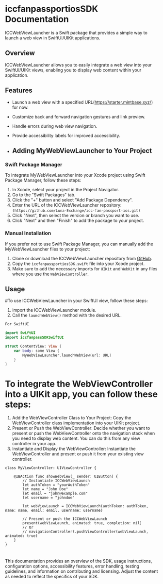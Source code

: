 # iccfanpassportiosSDK Documentation

ICCWebViewLauncher is a Swift package that provides a simple way to launch a web view in SwiftUI/UIKit applications.

## Overview

ICCWebViewLauncher allows you to easily integrate a web view into your SwiftUI/UIKit views, enabling you to display web content within your application.

## Features

- Launch a web view with a specified URL(https://starter.mintbase.xyz/) for now.
- Customize back and forward navigation gestures and link preview.
- Handle errors during web view navigation.
- Provide accessibility labels for improved accessibility.

- ## Adding MyWebViewLauncher to Your Project

### Swift Package Manager

To integrate MyWebViewLauncher into your Xcode project using Swift Package Manager, follow these steps:

1. In Xcode, select your project in the Project Navigator.
2. Go to the "Swift Packages" tab.
3. Click the "+" button and select "Add Package Dependency".
4. Enter the URL of the ICCWebViewLauncher repository: `(https://github.com/Luna-Exchange/icc-fan-passport-ios.git)`
5. Click "Next", then select the version or branch you want to use.
6. Click "Next" and then "Finish" to add the package to your project.

### Manual Installation

If you prefer not to use Swift Package Manager, you can manually add the MyWebViewLauncher files to your project:

1. Clone or download the ICCWebViewLauncher repository from [GitHub](https://github.com/Luna-Exchange/icc-fan-passport-ios.git).
2. Copy the `iccfanpassportiosSDK.swift` file into your Xcode project.
3. Make sure to add the necessary imports for `UIKit` and `WebKit` in any files where you use the `WebViewController`.


## Usage

#To use ICCWebViewLauncher in your SwiftUI view, follow these steps:

1. Import the ICCWebViewLauncher module.
2. Call the `launchWebView()` method with the desired URL.

```swift
For SwiftUI

import SwiftUI
import iccfanpassSDKSwiftUI

struct ContentView: View {
    var body: some View {
        MyWebViewLauncher.launchWebView(url: URL)
    }
}
```

# To integrate the WebViewController into a UIKit app, you can follow these steps:

1. Add the WebViewController Class to Your Project: Copy the WebViewController class implementation into your UIKit project.
2. Present or Push the WebViewController: Decide whether you want to present or push the WebViewController onto the navigation stack when you need to display web content. You can do this from any view controller in your app.
3. Instantiate and Display the WebViewController: Instantiate the WebViewController and present or push it from your existing view controller.

```
class MyViewController: UIViewController {

    @IBAction func showWebView(_ sender: UIButton) {
        // Instantiate ICCWebViewLaunch
        let authToken = "yourAuthToken"
        let name = "John Doe"
        let email = "john@example.com"
        let username = "johndoe"
        
        let webViewLaunch = ICCWebViewLaunch(authToken: authToken, name: name, email: email, username: username)
        
        // Present or push the ICCWebViewLaunch
        present(webViewLaunch, animated: true, completion: nil)
        // Or
        // navigationController?.pushViewController(webViewLaunch, animated: true)
    }
}
```
#
This documentation provides an overview of the SDK, usage instructions, configuration options, accessibility features, error handling, testing guidelines, and information on contributing and licensing. Adjust the content as needed to reflect the specifics of your SDK.
